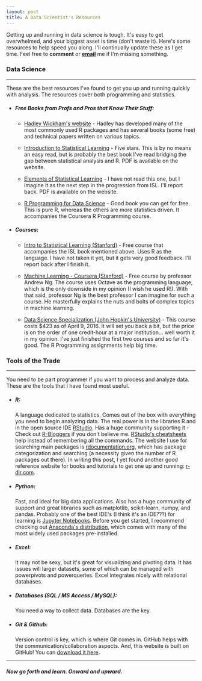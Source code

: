 ```yaml
---
layout: post
title: A Data Scientist's Resources
---
```


Getting up and running in data science is tough. It's easy to get overwhelmed, and your biggest asset is time (don't waste it). Here's some resources to help speed you along. I'll continually update these as I get time. Feel free to __comment__ or __[email](mailto:mdancho@gmail.com)__ me if I'm missing something.


### Data Science
---------

These are the best resources I've found to get you up and running quickly with analysis. The resources cover both programming and statistics.

*	##### Free Books from Profs and Pros that Know Their Stuff:

	*	[Hadley Wickham's website](http://hadley.nz/) - Hadley has developed many of the most commonly used R packages and has several books (some free) and technical papers written on various topics.

	*	[Introduction to Statistical Learning](http://www-bcf.usc.edu/~gareth/ISL/) - Five stars. This is by no means an easy read, but is probably the best book I've read bridging the gap between statistical analysis and R. PDF is available on the website.

	*	[Elements of Statistical Learning](http://statweb.stanford.edu/~tibs/ElemStatLearn/) - I have not read this one, but I imagine it as the next step in the progression from ISL. I'll report back. PDF is available on the website.

	*	[R Programming for Data Science](https://leanpub.com/rprogramming) - Good book you can get for free. This is pure R, whereas the others are more statistics driven. It accompanies the Coursera R Programming course.

* ##### Courses:

	* 	[Intro to Statistical Learning (Stanford)](https://lagunita.stanford.edu/) - Free course that accompanies the ISL book mentioned above. Uses R as the language. I have not taken it yet, but it gets very good feedback. I'll report back after I finish it.

	*	[Machine Learning - Coursera (Stanford)](https://www.coursera.org/learn/machine-learning) - Free course by professor Andrew Ng. The course uses Octave as the programming language, which is the only downside in my opinion (I wish he used R!). With that said, professor Ng is the best professor I can imagine for such a course. He masterfully explains the nuts and bolts of complex topics in machine learning.

	*	[Data Science Specialization (John Hopkin's University)](https://www.coursera.org/specializations/jhu-data-science) - This course costs $423 as of April 9, 2016. It will set you back a bit, but the price is on the order of one credit-hour at a major institution... well worth it in my opinion. I've just finished the first two courses and so far it's good. The R Programming assignments help big time.



### Tools of the Trade
--------

You need to be part programmer if you want to process and analyze data. These are the tools that I have found most useful.

* 	##### R:
	A language dedicated to statistics. Comes out of the box with everything you need to begin analyzing data. The real power is in the libraries R and in the open source IDE [RStudio](https://www.rstudio.com/products/rstudio/). Has a huge community supporting it - Check out [R-Bloggers](http://www.r-bloggers.com/) if you don't believe me. [RStudio's cheatsheets](https://www.rstudio.com/resources/cheatsheets/) help instead of remembering all the commands. The website I use for searching main packages is [rdocumentation.org](http://www.rdocumentation.org/), which has package categorization and searching (a necessity given the number of R packages out there). In writing this post, I yet found another good reference website for books and tutorials to get one up and running: [r-dir.com](https://r-dir.com/).

* 	##### Python:
	Fast, and ideal for big data applications. Also has a huge community of support and great libraries such as matplotlib, scikit-learn, numpy, and pandas. Probably one of the best IDE's (I think it's an IDE???) for learning is [Jupyter Notebooks](http://jupyter.org/). Before you get started, I recommend checking out [Anaconda's distribution](https://www.continuum.io/downloads), which comes with many of the most widely used packages pre-installed.

*	##### Excel:
	It may not be sexy, but it's great for visualizing and pivoting data. It has issues will larger datasets, some of which can be managed with powerpivots and powerqueries. Excel integrates nicely with relational databases.

*	##### Databases (SQL / MS Access / MySQL):
	You need a way to collect data. Databases are the key.

*	##### Git & Github:
	Version control is key, which is where Git comes in. GitHub helps with the communication/collaboration aspects. And, this website is built on GitHub! You can [download it here](https://github.com/mdancho84/mdancho84.github.io).


-----

##### Now go forth and learn. Onward and upward.



